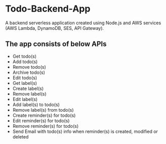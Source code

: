 # Todo-Backend-App
A backend serverless application created using Node.js and AWS services (AWS Lambda, DynamoDB, SES, API Gateway).
## The app consists of below APIs
* Get todo(s)
* Add todo(s)
* Remove todo(s)
* Archive todo(s)
* Edit todo(s)
* Get label(s)
* Create label(s)
* Remove label(s)
* Edit label(s)
* Add label(s) to todo(s)
* Remove label(s) from todo(s)
* Create reminder(s) for todo(s)
* Edit reminder(s) for todo(s)
* Remove reminder(s) for todo(s)
* Send Email with todo(s) info when reminder(s) is created, modified or deleted
